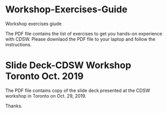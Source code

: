 # Workshop-Exercises-Guide
Workshop exercises giude

The PDF file contains the list of exercises to get you hands-on experience with CDSW.
Please downlaod the PDF file to your laptop and follow the instructions.

# Slide Deck-CDSW Workshop Toronto Oct. 2019
The PDF file contains copy of the slide deck presented at the CDSW workshop in Toronto on Oct. 29, 2019.

Thanks.
